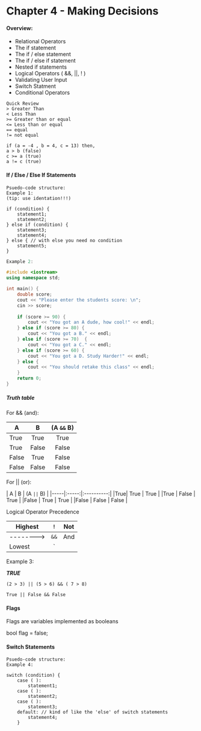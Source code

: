 # Chapter 4 - Making Decisions

#### Overview:
+ Relational Operators 
+ The if statement
+ The if / else statement
+ The if / else if statement
+ Nested if statements
+ Logical Operators ( &&, ||, ! ) 
+ Validating User Input
+ Switch Statment
+ Conditional Operators 

```
Quick Review 
> Greater Than
< Less Than 
>= Greater than or equal 
<= Less than or equal
== equal
!= not equal 

if (a = -4 , b = 4, c = 13) then, 
a > b (false)
c >= a (true)
a != c (true) 
```

#### If / Else / Else If Statements


```
Psuedo-code structure:
Example 1: 
(tip: use identation!!!) 

if (condition) {
    statement1;
    statement2;
} else if (condition) {
    statement3; 
    statement4; 
} else { // with else you need no condition
    statement5;
} 
```

```cpp
Example 2: 

#include <iostream> 
using namespace std; 

int main() {
    double score; 
    cout << "Please enter the students score: \n"; 
    cin >> score; 
    
    if (score >= 90) {
        cout << "You got an A dude, how cool!" << endl; 
    } else if (score >= 80) { 
        cout << "You got a B." << endl; 
    } else if (score >= 70)  {
        cout << "You got a C." << endl; 
    } else if (score >= 60) {
        cout << "You got a D. Study Harder!" << endl; 
    } else {
        cout << "You should retake this class" << endl; 
    }
    return 0; 
}
```

##### ***Truth table*** 

For && (and): 

| A | B | (A `&&` B) |
|-----|:-----:|:----------:|
|True| True | True |
|True | False | False |
|False | True | False | 
|False | False | False | 

For || (or): 

| A | B | (A `||` B) |
|-----|:-----:|:----------:|
|True| True | True |
|True | False | True |
|False | True | True | 
|False | False | False | 


Logical Operator Precedence 

| Highest | `!` | Not |
|---------|:---:|:---:|
|-------->| `&&` | And |
| Lowest | `||` | Or |

Example 3:

***TRUE*** 

`(2 > 3) || (5 > 6) && ( 7 > 8)`

`True || False && False`



#### Flags 
Flags are variables implemented as booleans 

bool flag = false; 

#### Switch Statements 


``` 
Psuedo-code structure:
Example 4: 

switch (condition) {
    case ( ): 
        statement1;
    case ( ): 
        statement2; 
    case ( ):
        statement3; 
    default: // kind of like the 'else' of switch statements 
        statement4; 
    }
```













